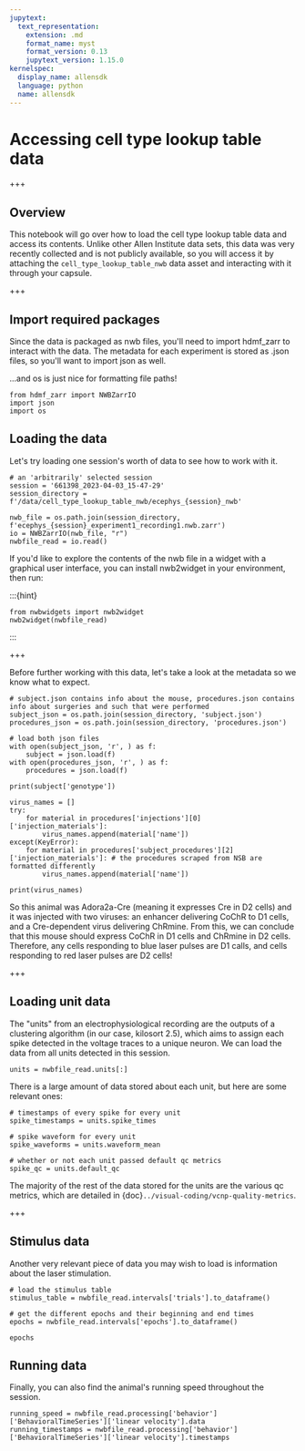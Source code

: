 ```yaml
---
jupytext:
  text_representation:
    extension: .md
    format_name: myst
    format_version: 0.13
    jupytext_version: 1.15.0
kernelspec:
  display_name: allensdk
  language: python
  name: allensdk
---
```


# Accessing cell type lookup table data

+++

## Overview

This notebook will go over how to load the cell type lookup table data and access its contents. Unlike other Allen Institute data sets, this data was very recently collected and is not publicly available, so you will access it by attaching the `cell_type_lookup_table_nwb` data asset and interacting with it through your capsule.

+++

## Import required packages
Since the data is packaged as nwb files, you'll need to import hdmf_zarr to interact with the data. The metadata for each experiment is stored as .json files, so you'll want to import json as well.

...and os is just nice for formatting file paths!

```{code-cell} ipython3
from hdmf_zarr import NWBZarrIO
import json
import os
```

## Loading the data

Let's try loading one session's worth of data to see how to work with it.

```{code-cell} ipython3
# an 'arbitrarily' selected session
session = '661398_2023-04-03_15-47-29'
session_directory = f'/data/cell_type_lookup_table_nwb/ecephys_{session}_nwb'

nwb_file = os.path.join(session_directory, f'ecephys_{session}_experiment1_recording1.nwb.zarr')
io = NWBZarrIO(nwb_file, "r")
nwbfile_read = io.read()
```

If you'd like to explore the contents of the nwb file in a widget with a graphical user interface, you can install nwb2widget in your environment, then run:

:::{hint}
```{code}
from nwbwidgets import nwb2widget
nwb2widget(nwbfile_read)
```
:::

+++

Before further working with this data, let's take a look at the metadata so we know what to expect.

```{code-cell} ipython3
# subject.json contains info about the mouse, procedures.json contains info about surgeries and such that were performed
subject_json = os.path.join(session_directory, 'subject.json')
procedures_json = os.path.join(session_directory, 'procedures.json')

# load both json files
with open(subject_json, 'r', ) as f:
    subject = json.load(f)
with open(procedures_json, 'r', ) as f:
    procedures = json.load(f)

print(subject['genotype'])

virus_names = []
try:
    for material in procedures['injections'][0]['injection_materials']:
        virus_names.append(material['name'])
except(KeyError):
    for material in procedures['subject_procedures'][2]['injection_materials']: # the procedures scraped from NSB are formatted differently
        virus_names.append(material['name'])

print(virus_names)
```

So this animal was Adora2a-Cre (meaning it expresses Cre in D2 cells) and it was injected with two viruses: an enhancer delivering CoChR to D1 cells, and a Cre-dependent virus delivering ChRmine. From this, we can conclude that this mouse should express CoChR in D1 cells and ChRmine in D2 cells. Therefore, any cells responding to blue laser pulses are D1 calls, and cells responding to red laser pulses are D2 cells!

+++

## Loading unit data
The "units" from an electrophysiological recording are the outputs of a clustering algorithm (in our case, kilosort 2.5), which aims to assign each spike detected in the voltage traces to a unique neuron. We can load the data from all units detected in this session.

```{code-cell} ipython3
units = nwbfile_read.units[:]
```

There is a large amount of data stored about each unit, but here are some relevant ones:

```{code-cell} ipython3
# timestamps of every spike for every unit
spike_timestamps = units.spike_times

# spike waveform for every unit
spike_waveforms = units.waveform_mean

# whether or not each unit passed default qc metrics
spike_qc = units.default_qc
```

The majority of the rest of the data stored for the units are the various qc metrics, which are detailed in {doc}`../visual-coding/vcnp-quality-metrics`.

+++

## Stimulus data

Another very relevant piece of data you may wish to load is information about the laser stimulation.

```{code-cell} ipython3
# load the stimulus table
stimulus_table = nwbfile_read.intervals['trials'].to_dataframe()

# get the different epochs and their beginning and end times
epochs = nwbfile_read.intervals['epochs'].to_dataframe()
```

```{code-cell} ipython3
epochs
```

## Running data

Finally, you can also find the animal's running speed throughout the session.

```{code-cell} ipython3
running_speed = nwbfile_read.processing['behavior']['BehavioralTimeSeries']['linear velocity'].data
running_timestamps = nwbfile_read.processing['behavior']['BehavioralTimeSeries']['linear velocity'].timestamps
```
